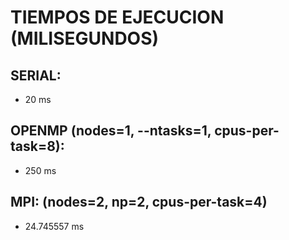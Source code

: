# TIEMPOS DE EJECUCION (MILISEGUNDOS)

## SERIAL:
- 20 ms

## OPENMP (nodes=1, --ntasks=1, cpus-per-task=8):
- 250 ms

## MPI: (nodes=2, np=2, cpus-per-task=4)
- 24.745557 ms


